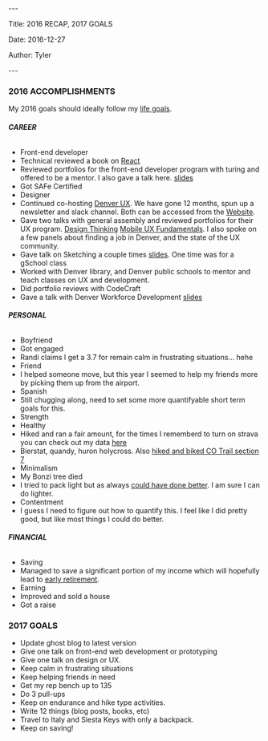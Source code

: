 \-\-\-

Title: 2016 RECAP, 2017 GOALS

Date: 2016\-12\-27

Author: Tyler

\-\-\-

### <a id="_7f0xdxqy6xh9"></a>__2016 ACCOMPLISHMENTS__

My 2016 goals should ideally follow my [life goals](http://tymerry.com/my-top-10-priorities/)\.

###### <a id="_w2wkbzoz9xm6"></a>__CAREER__

- Front\-end developer
- Technical reviewed a book on [React](http://www.pro-react.com/)
- Reviewed portfolios for the front\-end developer program with turing and offered to be a mentor\. I also gave a talk here\. [slides](https://www.dropbox.com/sh/8u0kvvkqp1aytm3/AAAlUQrZvrgevvAcb41asuoJa?dl=0)
- Got SAFe Certified
- Designer
- Continued co\-hosting [Denver UX](http://denveruxers.com/)\. We have gone 12 months, spun up a newsletter and slack channel\. Both can be accessed from the [Website](http://denveruxers.com/)\.
- Gave two talks with general assembly and reviewed portfolios for their UX program\. [Design Thinking](https://dl.dropboxusercontent.com/u/9595214/talks/GA%20TK%20Design%20Thinking%20and%20Rapid%20Prototyping.pdf) [Mobile UX Fundamentals](https://dl.dropboxusercontent.com/u/9595214/talks/MobileUXFundamentals.key)\. I also spoke on a few panels about finding a job in Denver, and the state of the UX community\.
- Gave talk on Sketching a couple times [slides](https://dl.dropboxusercontent.com/u/9595214/talks/Sketching.key)\. One time was for a gSchool class
- Worked with Denver library, and Denver public schools to mentor and teach classes on UX and development\.
- Did portfolio reviews with CodeCraft
- Gave a talk with Denver Workforce Development [slides](https://dl.dropboxusercontent.com/u/9595214/talks/DWD%20Workforce%20Talk.pdf)

###### <a id="_lb07clfqa7yv"></a>__PERSONAL__

- Boyfriend
- Got engaged
- Randi claims I get a 3\.7 for remain calm in frustrating situations\.\.\. hehe
- Friend
- I helped someone move, but this year I seemed to help my friends more by picking them up from the airport\.
- Spanish
- Still chugging along, need to set some more quantifyable short term goals for this\.
- Strength
- Healthy
- Hiked and ran a fair amount, for the times I rememberd to turn on strava you can check out my data [here](https://www.strava.com/athletes/6768853)
- Bierstat, quandy, huron holycross\. Also [hiked and biked CO Trail section 7](http://tymerry.com/co-trail-section-7-hike-and-bike/)
- Minimalism
- My Bonzi tree died
- I tried to pack light but as always [could have done better](http://tymerry.com/packing-light/)\. I am sure I can do lighter\.
- Contentment
- I guess I need to figure out how to quantify this\. I feel like I did pretty good, but like most things I could do better\.

###### <a id="_9lan06qw209i"></a>__FINANCIAL__

- Saving
- Managed to save a significant portion of my income which will hopefully lead to [early retirement](http://www.mrmoneymustache.com/2012/01/13/the-shockingly-simple-math-behind-early-retirement/)\.
- Earning
- Improved and sold a house
- Got a raise

### <a id="_eat693ffcvk9"></a>__2017 GOALS__

- Update ghost blog to latest version
- Give one talk on front\-end web development or prototyping
- Give one talk on design or UX\.
- Keep calm in frustrating situations
- Keep helping friends in need
- Get my rep bench up to 135
- Do 3 pull\-ups
- Keep on endurance and hike type activities\.
- Write 12 things \(blog posts, books, etc\)
- Travel to Italy and Siesta Keys with only a backpack\.
- Keep on saving\!

